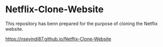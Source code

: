 # Netflix-Clone-Website
This repository has benn prepared for the purpose of cloning the Netflix website.

https://nsevindi87.github.io/Netflix-Clone-Website
